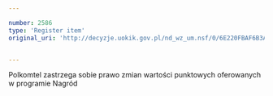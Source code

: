 ```yaml
---

number: 2586
type: 'Register item'
original_uri: 'http://decyzje.uokik.gov.pl/nd_wz_um.nsf/0/6E220FBAF6B3A1A4C1257912003BE2F1?OpenDocument'


---
```


Polkomtel zastrzega sobie prawo zmian wartości punktowych oferowanych w programie Nagród
